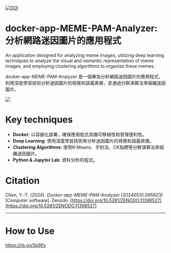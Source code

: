 [![DOI](https://zenodo.org/badge/748968587.svg)](https://zenodo.org/doi/10.5281/zenodo.11398527)

# docker-app-MEME-PAM-Analyzer: 分析網路迷因圖片的應用程式

An application designed for analyzing meme images, utilizing deep learning techniques to analyze the visual and semantic representation of meme images, and employing clustering algorithms to organize these memes.

docker-app-MEME-PAM-Analyzer 是一個專為分析網路迷因圖片的應用程式，利用深度學習技術分析迷因圖片的視覺和語義表徵，並通過分群演算法來組織迷因圖片。

![](https://blogger.googleusercontent.com/img/a/AVvXsEgy9PC_Bcm2GElkNKcW3lpxR4w-kWtsQ3OfwdT8MK2J_lbuIRSvCIlNGpzwrzmV0yxKykUbimuIegPwRQpUo7dSm6ezpc4Z1P7Py9i7MYM-BE10hi8eMapktp2Cw6l2rvjgRIDky_GMdfq-rvH1g20XKG0yeAYKuL3bajmIkPQY25Pt3FX9p_KJqA)

# Key techniques

- **Docker**: 以容器化部署，確保應用程式具備可移植性和管理便利性。
- **Deep Learning**: 使用深度學習技術來分析迷因圖片的視覺和語義表徵。
- **Clustering Algorithms**: 使用K-Means、手肘法、CK指標等分群演算法來組織迷因圖片。
- **Python & Jupyter Lab**: 資料分析的程式。

# Citation

Chen, Y.-T. (2024). *Docker-app-MEME-PAM-Analyzer* (20240531.095623) [Computer software]. Zenodo. [https://doi.org/10.5281/ZENODO.11398527](https://doi.org/10.5281/ZENODO.11398527)

----

# How to Use
 
https://rb.gy/5k9lfy
